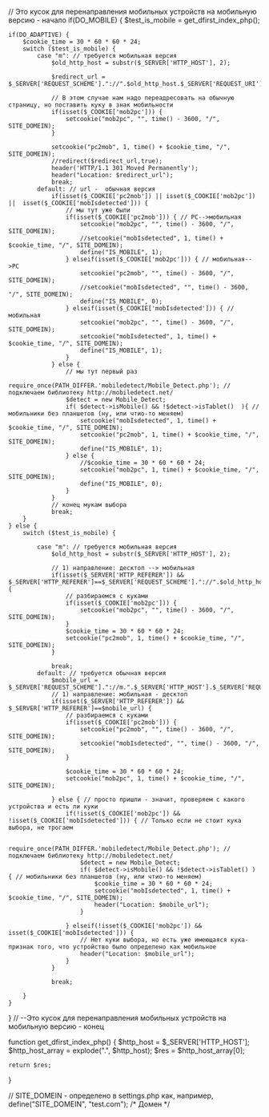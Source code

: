// Это кусок для перенаправления мобильных устройств на мобильную версию - начало
if(DO_MOBILE) {
    $test_is_mobile = get_dfirst_index_php();

    if(DO_ADAPTIVE) {
        $cookie_time = 30 * 60 * 60 * 24;
        switch ($test_is_mobile) {
            case "m": // требуется мобильная версия
                $old_http_host = substr($_SERVER['HTTP_HOST'], 2);

                $redirect_url = $_SERVER['REQUEST_SCHEME']."://".$old_http_host.$_SERVER['REQUEST_URI']; 

                // В этом случае нам надо переадресовать на обычную страницу, но поставить куку в знак мобильности
                if(isset($_COOKIE['mob2pc'])) {
                    setcookie("mob2pc", "", time() - 3600, "/", SITE_DOMEIN);
                }

                setcookie("pc2mob", 1, time() + $cookie_time, "/", SITE_DOMEIN);
                //redirect($redirect_url,true);
                header('HTTP/1.1 301 Moved Permanently');
                header("Location: $redirect_url");
                break;
            default: // url -  обычная версия
                if(isset($_COOKIE['pc2mob']) || isset($_COOKIE['mob2pc']) ||  isset($_COOKIE['mobIsdetected'])) {
                    // мы тут уже были
                    if(isset($_COOKIE['pc2mob'])) { // PC-->мобильная
                        setcookie("mob2pc", "", time() - 3600, "/", SITE_DOMEIN);
                        //setcookie("mobIsdetected", 1, time() + $cookie_time, "/", SITE_DOMEIN);
                        define("IS_MOBILE", 1);
                    } elseif(isset($_COOKIE['mob2pc'])) { // мобильная-->PC
                        setcookie("pc2mob", "", time() - 3600, "/", SITE_DOMEIN);
                        //setcookie("mobIsdetected", "", time() - 3600, "/", SITE_DOMEIN);
                        define("IS_MOBILE", 0);
                    } elseif(isset($_COOKIE['mobIsdetected'])) { // мобильная
                        setcookie("mob2pc", "", time() - 3600, "/", SITE_DOMEIN);
                        setcookie("mobIsdetected", 1, time() + $cookie_time, "/", SITE_DOMEIN);
                        define("IS_MOBILE", 1);
                    }
                } else {
                    // мы тут первый раз
                    require_once(PATH_DIFFER.'mobiledetect/Mobile_Detect.php'); // подключаем библиотеку http://mobiledetect.net/
                    $detect = new Mobile_Detect;
                    if( $detect->isMobile() && !$detect->isTablet()  ){ // мобильники без планшетов (ну, или чтио-то меняем)
                        setcookie("mobIsdetected", 1, time() + $cookie_time, "/", SITE_DOMEIN);
                        setcookie("pc2mob", 1, time() + $cookie_time, "/", SITE_DOMEIN);
                        define("IS_MOBILE", 1);
                    } else {
                        //$cookie_time = 30 * 60 * 60 * 24;
                        setcookie("mob2pc", 1, time() + $cookie_time, "/", SITE_DOMEIN);
                        define("IS_MOBILE", 0);
                    }
                }
                // конец мукам выбора
                break;
        }
    } else {
        switch ($test_is_mobile) {

            case "m": // требуется мобильная версия
                $old_http_host = substr($_SERVER['HTTP_HOST'], 2);

                // 1) направление: десктоп --> мобильная
                if(isset($_SERVER['HTTP_REFERER']) && $_SERVER['HTTP_REFERER']==$_SERVER['REQUEST_SCHEME']."://".$old_http_host.$_SERVER['REQUEST_URI']) {
                    // разбираемся с куками
                    if(isset($_COOKIE['mob2pc'])) {
                        setcookie("mob2pc", "", time() - 3600, "/", SITE_DOMEIN);
                    }
                    $cookie_time = 30 * 60 * 60 * 24;
                    setcookie("pc2mob", 1, time() + $cookie_time, "/", SITE_DOMEIN);
                }

                break;
            default: // требуется обычная версия
                $mobile_url = $_SERVER['REQUEST_SCHEME']."://m.".$_SERVER['HTTP_HOST'].$_SERVER['REQUEST_URI'];
                // 1) направление: мобильная - десктоп
                if(isset($_SERVER['HTTP_REFERER']) && $_SERVER['HTTP_REFERER']==$mobile_url) {
                    // разбираемся с куками
                    if(isset($_COOKIE['pc2mob'])) {
                        setcookie("pc2mob", "", time() - 3600, "/", SITE_DOMEIN);
                        setcookie("mobIsdetected", "", time() - 3600, "/", SITE_DOMEIN);
                    }

                    $cookie_time = 30 * 60 * 60 * 24;
                    setcookie("mob2pc", 1, time() + $cookie_time, "/", SITE_DOMEIN);

                } else { // просто пришли - значит, проверяем с какого устройства и есть ли куки
                    if(!isset($_COOKIE['mob2pc']) && !isset($_COOKIE['mobIsdetected'])) { // Только если не стоит кука выбора, не трогаем

                        require_once(PATH_DIFFER.'mobiledetect/Mobile_Detect.php'); // подключаем библиотеку http://mobiledetect.net/
                        $detect = new Mobile_Detect;
                        if( $detect->isMobile() && !$detect->isTablet() ) { // мобильники без планшетов (ну, или чтио-то меняем)
                            $cookie_time = 30 * 60 * 60 * 24;
                            setcookie("mobIsdetected", 1, time() + $cookie_time, "/", SITE_DOMEIN);
                            header("Location: $mobile_url");
                        }

                    } elseif(!isset($_COOKIE['mob2pc']) && isset($_COOKIE['mobIsdetected'])) {
                        // Нет куки выбора, но есть уже имеющаяся кука-признак того, что устройство было определено как мобильное
                        header("Location: $mobile_url");
                    }
                }

                break;

        }
    }
}
// --Это кусок для перенаправления мобильных устройств на мобильную версию - конец

function get_dfirst_index_php()
{
    $http_host = $_SERVER['HTTP_HOST'];
    $http_host_array = explode(".", $http_host);
    $res = $http_host_array[0];

    return $res;
}

// SITE_DOMEIN - определено в settings.php как, например, 
define("SITE_DOMEIN", "test.com");		/* Домен */ 

